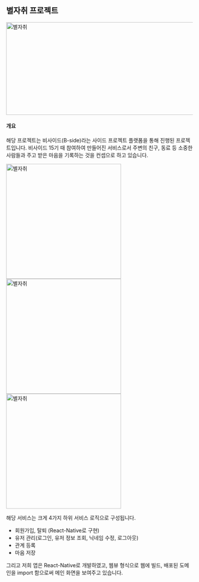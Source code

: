 ## 별자취 프로젝트

<img src="https://github.com/boxak/startrail-webview/assets/38724041/c760f194-74c5-4783-9522-b1cdf86097b6" width="512px" height="250px" alt="별자취" />

<br/>

#### 개요

해당 프로젝트는 비사이드(B-side)라는 사이드 프로젝트 플랫폼을 통해 진행된 프로젝트입니다. 비사이드 15기 때 참여하여 만들어진 서비스로서 주변의 친구, 동료 등 소중한 사람들과 주고 받은 마음을 기록하는 것을 컨셉으로 하고 있습니다.

<img src="https://github.com/boxak/startrail-webview/assets/38724041/31401dfd-f9e3-402e-b23b-a595d56a080b" width="310px" alt="별자취" />
<img src="https://github.com/boxak/startrail-webview/assets/38724041/4778cab6-d5b4-4030-a50d-1162b6742da3" width="310px" alt="별자취" />
<img src="https://github.com/boxak/startrail-webview/assets/38724041/c925c15d-c7f2-439f-8887-db3cf6a30b93" width="310px" alt="별자취" />

해당 서비스는 크게 4가지 하위 서비스 로직으로 구성됩니다.

- 회원가입, 탈퇴 (React-Native로 구현)
- 유저 관리(로그인, 유저 정보 조회, 닉네임 수정, 로그아웃)
- 관계 등록
- 마음 저장

그리고 저희 앱은 React-Native로 개발하였고, 웹뷰 형식으로 웹에 빌드, 배포된 도메인을 import 함으로써 메인 화면을 보여주고 있습니다.

